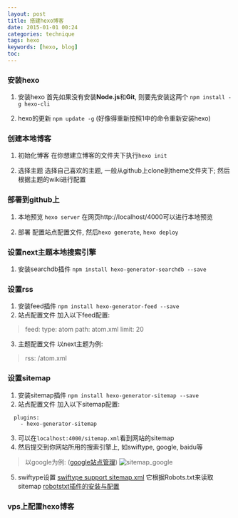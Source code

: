 ```yaml
---
layout: post
title: 搭建hexo博客
date: 2015-01-01 00:24
categories: technique
tags: hexo
keywords: [hexo, blog]
toc:
---
```


### 安装hexo
1. 安装hexo
  首先如果没有安装**Node.js**和**Git**, 则要先安装这两个
  `npm install -g hexo-cli`

2. hexo的更新
  `npm update -g` (好像得重新按照1中的命令重新安装hexo)

### 创建本地博客
1. 初始化博客
  在你想建立博客的文件夹下执行`hexo init`

2. 选择主题
  选择自己喜欢的主题, 一般从github上clone到theme文件夹下; 然后根据主题的wiki进行配置
<!-- more -->

### 部署到github上
1. 本地预览
  `hexo server` 在网页http://localhost/4000可以进行本地预览

2. 部署
  配置站点配置文件, 然后`hexo generate`, `hexo deploy`

### 设置next主题本地搜索引擎
1. 安装searchdb插件
  `npm install hexo-generator-searchdb --save`

### 设置rss
1. 安装feed插件
  `npm install hexo-generator-feed --save`
2. 站点配置文件
  加入以下feed配置:
  > feed:
  >   type: atom
  >   path: atom.xml
  >   limit: 20

3. 主题配置文件
  以next主题为例:

  >rss: /atom.xml

### 设置sitemap
1. 安装sitemap插件
  `npm install hexo-generator-sitemap --save`
2. 站点配置文件
  加入以下sitemap配置:
  ```
    plugins:
      - hexo-generator-sitemap
  ```
3. 可以在`localhost:4000/sitemap.xml`看到网站的sitemap
4. 然后提交到你网站所用的搜索引擎上, 如swiftype, google, baidu等
  >以google为例:
  ([google站点管理](https://www.google.com/webmasters/tools/home?hl=en))
  ![sitemap_google](/images/add_google_sitemap.png)

5. swiftype设置
[swiftype support sitemap.xml](http://blog.swiftype.com/sitemap-xml-support-for-swiftype/)
  它根据Robots.txt来读取sitemap
[robotstxt插件的安装与配置](https://www.npmjs.com/package/hexo-generator-robotstxt)


### vps上配置hexo博客
